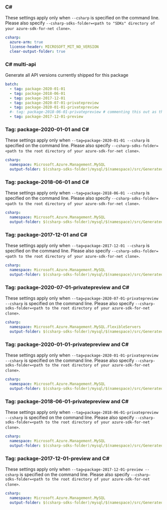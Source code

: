 ### C#

These settings apply only when `--csharp` is specified on the command line.
Please also specify `--csharp-sdks-folder=<path to "SDKs" directory of your azure-sdk-for-net clone>`.

``` yaml $(csharp)
csharp:
  azure-arm: true
  license-header: MICROSOFT_MIT_NO_VERSION
  clear-output-folder: true
```

### C# multi-api

Generate all API versions currently shipped for this package

```yaml $(multiapi)
batch:
  - tag: package-2020-01-01
  - tag: package-2018-06-01
  - tag: package-2017-12-01
  - tag: package-2020-07-01-privatepreview
  - tag: package-2020-01-01-privatepreview
  #- tag: package-2018-06-01-privatepreview # commenting this out as there is an issue with 'ProxyResources'
  - tag: package-2017-12-01-preview
```

### Tag: package-2020-01-01 and C#

These settings apply only when `--tag=package-2020-01-01 --csharp` is specified on the command line.
Please also specify `--csharp-sdks-folder=<path to the root directory of your azure-sdk-for-net clone>`.

``` yaml $(tag) == 'package-2020-01-01' && $(csharp)
csharp:
  namespace: Microsoft.Azure.Management.MySQL
  output-folder: $(csharp-sdks-folder)/mysql/$(namespace)/src/Generated
```

### Tag: package-2018-06-01 and C#

These settings apply only when `--tag=package-2018-06-01 --csharp` is specified on the command line.
Please also specify `--csharp-sdks-folder=<path to the root directory of your azure-sdk-for-net clone>`.

``` yaml $(tag) == 'package-2018-06-01' && $(csharp)
csharp:
  namespace: Microsoft.Azure.Management.MySQL
  output-folder: $(csharp-sdks-folder)/mysql/$(namespace)/src/Generated
```

### Tag: package-2017-12-01 and C#

These settings apply only when `--tag=package-2017-12-01 --csharp` is specified on the command line.
Please also specify `--csharp-sdks-folder=<path to the root directory of your azure-sdk-for-net clone>`.

``` yaml $(tag) == 'package-2017-12-01' && $(csharp)
csharp:
  namespace: Microsoft.Azure.Management.MySQL
  output-folder: $(csharp-sdks-folder)/mysql/$(namespace)/src/Generated
```

### Tag: package-2020-07-01-privatepreview and C#

These settings apply only when `--tag=package-2020-07-01-privatepreview --csharp` is specified on the command line.
Please also specify `--csharp-sdks-folder=<path to the root directory of your azure-sdk-for-net clone>`.

``` yaml $(tag) == 'package-2020-07-01-privatepreview' && $(csharp)
csharp:
  namespace: Microsoft.Azure.Management.MySQL.FlexibleServers
  output-folder: $(csharp-sdks-folder)/mysql/$(namespace)/src/Generated
```

### Tag: package-2020-01-01-privatepreview and C#

These settings apply only when `--tag=package-2020-01-01-privatepreview --csharp` is specified on the command line.
Please also specify `--csharp-sdks-folder=<path to the root directory of your azure-sdk-for-net clone>`.

``` yaml $(tag) == 'package-2020-01-01-privatepreview' && $(csharp)
csharp:
  namespace: Microsoft.Azure.Management.MySQL
  output-folder: $(csharp-sdks-folder)/mysql/$(namespace)/src/Generated
```

### Tag: package-2018-06-01-privatepreview and C#

These settings apply only when `--tag=package-2018-06-01-privatepreview --csharp` is specified on the command line.
Please also specify `--csharp-sdks-folder=<path to the root directory of your azure-sdk-for-net clone>`.

``` yaml $(tag) == 'package-2018-06-01-privatepreview' && $(csharp)
csharp:
  namespace: Microsoft.Azure.Management.MySQL
  output-folder: $(csharp-sdks-folder)/mysql/$(namespace)/src/Generated
```

### Tag: package-2017-12-01-preview and C#

These settings apply only when `--tag=package-2017-12-01-preview --csharp` is specified on the command line.
Please also specify `--csharp-sdks-folder=<path to the root directory of your azure-sdk-for-net clone>`.

``` yaml $(tag) == 'package-2017-12-01-preview' && $(csharp)
csharp:
  namespace: Microsoft.Azure.Management.MySQL
  output-folder: $(csharp-sdks-folder)/mysql/$(namespace)/src/Generated
```